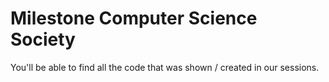 # Milestone Computer Science Society
You'll be able to find all the code that was shown / created in our sessions.
